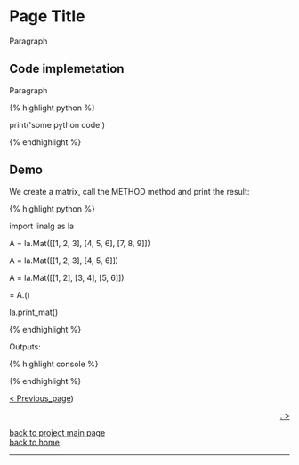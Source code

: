 # Page Title
<div style="text-align: justify">
<p>Paragraph</p>
</div>

## Code implemetation

<div style="text-align: justify">
<p>Paragraph</p>
</div>

{% highlight python %}

print('some python code')

{% endhighlight %}

## Demo

<div style="text-align: justify">
<p>We create a matrix, call the METHOD method and print the result:</p>
</div>

{% highlight python %}

import linalg as la

A = la.Mat([[1, 2, 3],
        [4, 5, 6],
        [7, 8, 9]])

A = la.Mat([[1, 2, 3],
        [4, 5, 6]])

A = la.Mat([[1, 2],
        [3, 4],
        [5, 6]])

<METHODED> = A.<METHOD>()

la.print_mat(<METHOD>)

{% endhighlight %}

Outputs:

{% highlight console %}

{% endhighlight %}

[< Previous_page](./previous_page_filename.md))

<div style="text-align: right">
<a href="https://matt-a-bennett.github.io/numpy_from_scratch/template.html"> . ></a>
</div>

[back to project main page](./numpy_from_scratch.md)\
[back to home](../index.md)

---
<script src="https://utteranc.es/client.js"
        repo="Matt-A-Bennett/Matt-A-Bennett.github.io"
        issue-term="https://matt-a-bennett.github.io/numpy_from_scratch/template.html"
        theme="github-light"
        crossorigin="anonymous"
        async>
</script>

